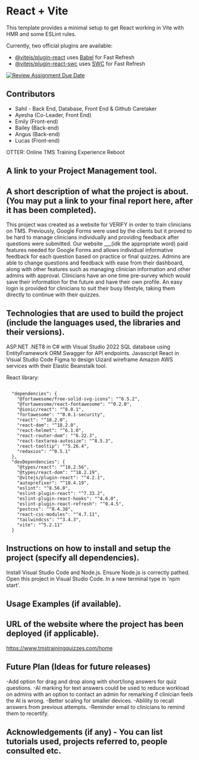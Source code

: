 # React + Vite

This template provides a minimal setup to get React working in Vite with HMR and some ESLint rules.

Currently, two official plugins are available:

- [@vitejs/plugin-react](https://github.com/vitejs/vite-plugin-react/blob/main/packages/plugin-react/README.md) uses [Babel](https://babeljs.io/) for Fast Refresh
- [@vitejs/plugin-react-swc](https://github.com/vitejs/vite-plugin-react-swc) uses [SWC](https://swc.rs/) for Fast Refresh

[![Review Assignment Due Date](https://classroom.github.com/assets/deadline-readme-button-24ddc0f5d75046c5622901739e7c5dd533143b0c8e959d652212380cedb1ea36.svg)](https://classroom.github.com/a/t8qno6SJ)

## Contributors

- Sahil - Back End, Database, Front End & Github Caretaker
- Ayesha (Co-Leader, Front End)
- Emily (Front-end)
- Bailey (Back-end)
- Angus (Back-end)
- Lucas (Front-end)

OTTER: Online TMS Training Experience Reboot

## A link to your Project Management tool.

## A short description of what the project is about. (You may put a link to your final report here, after it has been completed).
This project was created as a website for VERIFY in order to train clinicians on TMS. Previously, Google Forms were used by the clients but it proved to be hard to manage clinicians individually and providing feedback after questions were submitted. 
Our website ___(idk the appropriate word) paid features needed for Google Forms and allows individual informative feedback for each question based on practice or final quizzes. Admins are able to change questions and feedback with ease from their dashboard, along with other features such as managing clinician information and other admins with approval. Clinicians have an one time pre-survey which would save their information for the future and have their own profile. An easy login is provided for clinicians to suit their busy lifestyle, taking them directly to continue with their quizzes. 


## Technologies that are used to build the project (include the languages used, the libraries and their versions).
ASP.NET
.NET8 in C# with Visual Studio 2022
SQL database using EntityFramework ORM
Swagger for API endpoints.
Javascript React  in Visual Studio Code
Figma to design
Uizard wireframe
Amazon AWS services with their Elastic Beanstalk tool.

React library:
```

  "dependencies": {
    "@fortawesome/free-solid-svg-icons": "^6.5.2",
    "@fortawesome/react-fontawesome": "^0.2.0",
    "@ionic/react": "^8.0.1",
    "fortawesome": "^0.0.1-security",
    "react": "^18.2.0",
    "react-dom": "^18.2.0",
    "react-helmet": "^6.1.0",
    "react-router-dom": "^6.22.3",
    "react-textarea-autosize": "^8.5.3",
    "react-tooltip": "^5.26.4",
    "redaxios": "^0.5.1"
  },
  "devDependencies": {
    "@types/react": "^18.2.56",
    "@types/react-dom": "^18.2.19",
    "@vitejs/plugin-react": "^4.2.1",
    "autoprefixer": "^10.4.19",
    "eslint": "^8.56.0",
    "eslint-plugin-react": "^7.33.2",
    "eslint-plugin-react-hooks": "^4.6.0",
    "eslint-plugin-react-refresh": "^0.4.5",
    "postcss": "^8.4.38",
    "react-css-modules": "^4.7.11",
    "tailwindcss": "^3.4.3",
    "vite": "^5.2.11"
  }

  ```

## Instructions on how to install and setup the project (specify all dependencies).
Install Visual Studio Code and Node.js. Ensure Node.js is correctly pathed. Open this project in Visual Studio Code. In a new terminal type in 'npm start'.

## Usage Examples (if available).

## URL of the website where the project has been deployed (if applicable).
https://www.tmstrainingquizzes.com/home

## Future Plan (Ideas for future releases)
-Add option for drag and drop along with short/long answers for quiz questions. 
-AI marking for text answers could be used to reduce workload on admins with an option to contact an admin for remarking if clinician feels the AI is wrong. 
-Better scaling for smaller devices.
-Ablility to recall answers from previous attempts.
-Reminder email to clinicians to remind them to recertify.

## Acknowledgements (if any) - You can list tutorials used, projects referred to, people consulted etc.
